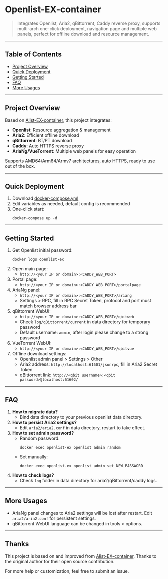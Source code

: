 
# Openlist-EX-container

> Integrates Openlist, Aria2, qBittorrent, Caddy reverse proxy, supports multi-arch one-click deployment, navigation page and multiple web panels, perfect for offline download and resource management.

---

## Table of Contents
- [Project Overview](#project-overview)
- [Quick Deployment](#quick-deployment)
- [Getting Started](#getting-started)
- [FAQ](#faq)
- [More Usages](#more-usages)

---

## Project Overview

Based on [Alist-EX-container](https://github.com/wy580477/Alist-EX-container), this project integrates:
- **Openlist**: Resource aggregation & management
- **Aria2**: Efficient offline download
- **qBittorrent**: BT/PT download
- **Caddy**: Auto HTTPS reverse proxy
- **AriaNg/VueTorrent**: Multiple web panels for easy operation

Supports AMD64/Arm64/Armv7 architectures, auto HTTPS, ready to use out of the box.

---

## Quick Deployment

1. Download [docker-compose.yml](https://github.com/huancun/Openlist-EX-container/blob/main/docker-compose.yml)
2. Edit variables as needed, default config is recommended
3. One-click start:
   ```shell
   docker-compose up -d
   ```

---

## Getting Started

1. Get Openlist initial password:
   ```shell
   docker logs openlist-ex
   ```
2. Open main page:
   - `http://<your IP or domain>:<CADDY_WEB_PORT>`
3. Portal page:
   - `http://<your IP or domain>:<CADDY_WEB_PORT>/portalpage`
4. AriaNg panel:
   - `http://<your IP or domain>:<CADDY_WEB_PORT>/ariang`
   - Settings > RPC, fill in RPC Secret Token, protocol and port must match browser address bar
5. qBittorrent WebUI:
   - `http://<your IP or domain>:<CADDY_WEB_PORT>/qbitweb`
   - Check `log/qBittorrent/current` in data directory for temporary password
   - Default username: `admin`, after login please change to a strong password
6. VueTorrent WebUI:
   - `http://<your IP or domain>:<CADDY_WEB_PORT>/qbitvue`
7. Offline download settings:
   - Openlist admin panel > Settings > Other
   - Aria2 address: `http://localhost:61601/jsonrpc`, fill in Aria2 Secret Token
   - qBittorrent link: `http://<qbit username>:<qbit password>@localhost:61602/`

---

## FAQ

1. **How to migrate data?**
   - Bind data directory to your previous openlist data directory.
2. **How to persist Aria2 settings?**
   - Edit `aria2/aria2.conf` in data directory, restart to take effect.
3. **How to set admin password?**
   - Random password:
     ```shell
     docker exec openlist-ex openlist admin random
     ```
   - Set manually:
     ```shell
     docker exec openlist-ex openlist admin set NEW_PASSWORD
     ```
4. **How to check logs?**
   - Check `log` folder in data directory for aria2/qBittorrent/caddy logs.

---

## More Usages

- AriaNg panel changes to Aria2 settings will be lost after restart. Edit `aria2/aria2.conf` for persistent settings.
- qBittorrent WebUI language can be changed in tools > options.

---

## Thanks

This project is based on and improved from [Alist-EX-container](https://github.com/wy580477/Alist-EX-container). Thanks to the original author for their open source contribution.

For more help or customization, feel free to submit an issue.
